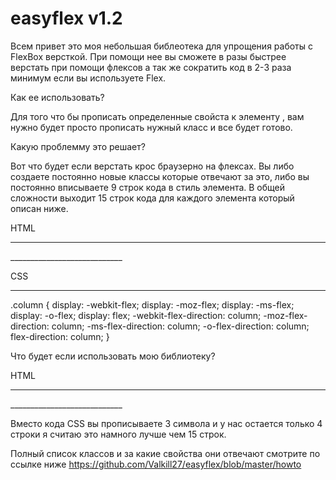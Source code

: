 # easyflex v1.2

Всем привет это моя небольшая библеотека для упрощения работы с FlexBox версткой.
При помощи нее вы сможете в разы быстрее верстать при помощи флексов а так же сократить код в 2-3 раза минимум если вы используете Flex.

Как ее использовать?

Для того что бы прописать определенные свойста к элементу , вам нужно будет просто прописать нужный класс и все будет готово.

Какую проблемму это решает?

Вот что будет если верстать крос браузерно на флексах.
Вы либо создаете постоянно новые классы которые отвечают за это, либо вы постоянно вписываете 9 строк кода в стиль элемента.
В общей сложности выходит 15 строк кода для каждого элемента который описан ниже.

HTML 
____________________________
<div class="column">
  <div></div>
  <div></div>
</div>
____________________________

CSS

____________________________

.column {
	display: -webkit-flex;
	display: -moz-flex;
	display: -ms-flex;
	display: -o-flex;
	display: flex;
	-webkit-flex-direction: column;
	-moz-flex-direction: column;
	-ms-flex-direction: column;
	-o-flex-direction: column;
	flex-direction: column;
}

Что будет если использовать мою библиотеку? 

HTML 
____________________________
<div class="flc">
  <div></div>
  <div></div>
</div>
____________________________

Вместо кода CSS вы прописываете 3 символа и у нас остается только 4 строки я считаю это намного лучше чем 15 строк.

Полный список классов и за какие свойства они отвечают смотрите по ссылке ниже
https://github.com/Valkill27/easyflex/blob/master/howto
